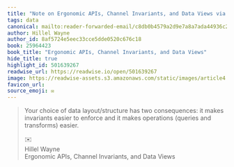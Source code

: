 ```yaml
---
title: "Note on Ergonomic APIs, Channel Invariants, and Data Views via Hillel Wayne"
tags: data
canonical: mailto:reader-forwarded-email/c8db0b4579a2d9e7a8a7ada44936c2e9
author: Hillel Wayne
author_id: 8af5724e5eec33cce5dde0520c676c18
book: 25964423
book_title: "Ergonomic APIs, Channel Invariants, and Data Views"
hide_title: true
highlight_id: 501639267
readwise_url: https://readwise.io/open/501639267
image: https://readwise-assets.s3.amazonaws.com/static/images/article4.6bc1851654a0.png
favicon_url: 
source_emoji: ✉️
---
```


> Your choice of data layout/structure has two consequences: it makes invariants easier to enforce and it makes operations (queries and transforms) easier.
> <div class="quoteback-footer"><div class="quoteback-avatar"><span class="mini-emoji"> ✉️</span></div><div class="quoteback-metadata"><div class="metadata-inner"><span style="display:none">FROM:</span><div aria-label="Hillel Wayne" class="quoteback-author"> Hillel Wayne</div><div aria-label="Ergonomic APIs, Channel Invariants, and Data Views" class="quoteback-title"> Ergonomic APIs, Channel Invariants, and Data Views</div></div></div></div>